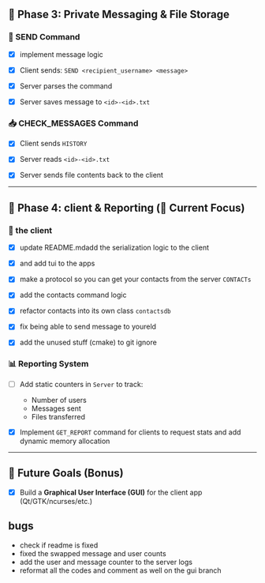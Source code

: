 

## 💬 Phase 3: Private Messaging & File Storage
### 📩 SEND Command
- [x] implement message logic
- [x] Client sends: `SEND <recipient_username> <message>`
- [x] Server parses the command
- [x] Server saves message to `<id>-<id>.txt`


### 📥 CHECK_MESSAGES Command
- [x] Client sends `HISTORY`
- [x] Server reads `<id>-<id>.txt`
- [x] Server sends file contents back to the client


---


## 📁 Phase 4: client & Reporting (🔨 Current Focus)


### 🎨 the client
- [x] update README.mdadd the serialization logic to the client
- [x] and add tui to the apps
- [x] make a protocol so you can get your contacts from the server `CONTACTs`
- [x] add the contacts command logic
- [x] refactor contacts into its own class `contactsdb`
- [x] fix being able to send message to youreld
- [x] add the unused stuff (cmake) to git ignore



### 📊 Reporting System
- [ ] Add static counters in `Server` to track:
  - Number of users
  - Messages sent
  - Files transferred
- [x] Implement `GET_REPORT` command for clients to request stats and add dynamic memory allocation


---


## 🎨 Future Goals (Bonus)


- [x] Build a **Graphical User Interface (GUI)** for the client app (Qt/GTK/ncurses/etc.)


## bugs

- check if readme is fixed
- fixed the swapped message and user counts
- add the user and message counter to the server logs
- reformat all the codes and comment as well on the gui branch

